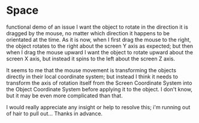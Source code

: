 # Space
functional demo of an issue
I want the object to rotate in the direction it is dragged by the mouse, no matter which 
direction it happens to be orientated at the time. As it is now, when I first drag the
mouse to the right, the object rotates to the right about the screen Y axis as expected;
but then when I drag the mouse upward I want the object to rotate upward about the screen
X axis, but instead it spins to the left about the screen Z axis.

It seems to me that the mouse movement is transforming the objects directly in their
local coordinate system; but instead I think it needs to transform the axis of rotation
itself from the Screen Coordinate System into the Object Coordinate System before applying
it to the object. I don't know, but it may be even more complicated than that.

I would really appreciate any insight or help to resolve this; i'm running out of hair to
pull out... Thanks in advance.
